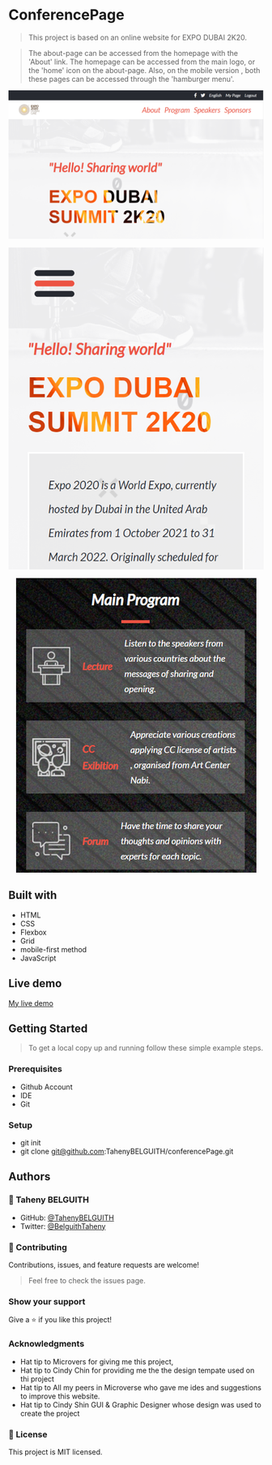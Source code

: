 # ConferencePage


> This project is based on an online website for EXPO DUBAI 2K20.

>The about-page can be accessed from the homepage with the 'About' link. The homepage can be accessed from the main logo, or the 'home' icon on the about-page. Also, on the mobile version
, both these pages can be accessed through the 'hamburger menu'.

<p align="center">
  <img src="pictures/screenshots/1.PNG"/>
</p>


<p align="center">
  <img src="pictures/screenshots/2.PNG"/>
</p>


<p align="center">
  <img src="pictures/screenshots/3.PNG"/>
</p>

## Built with

- HTML
- CSS
- Flexbox
- Grid
- mobile-first method
- JavaScript


## Live demo

[My live demo](https://tahenybelguith.github.io/conferencePage/) 

## Getting Started

> To get a local copy up and running follow these simple example steps.

### Prerequisites

- Github Account
- IDE
- Git

### Setup

- git init
- git clone git@github.com:TahenyBELGUITH/conferencePage.git

## Authors

### 👩 Taheny BELGUITH

- GitHub: [@TahenyBELGUITH](https://github.com/TahenyBELGUITH)
- Twitter: [@BelguithTaheny](https://twitter.com/BelguithTaheny)

### 🤝 Contributing

Contributions, issues, and feature requests are welcome!

> Feel free to check the issues page.

### Show your support

Give a ⭐️ if you like this project!


### Acknowledgments
- Hat tip to Microvers for giving me this project,
- Hat tip to Cindy Chin for providing me the the design tempate used on thi project
- Hat tip to All my peers in Microverse who gave me ides and suggestions to improve this website.
- Hat tip to Cindy Shin GUI & Graphic Designer whose design was used to create the project


### 📝 License

This project is MIT licensed.
